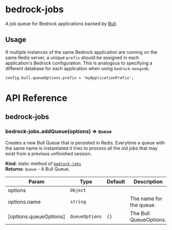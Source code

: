 # bedrock-jobs

A job queue for Bedrock applications backed by
[Bull](https://github.com/OptimalBits/bull).

## Usage
If multiple instances of the same Bedrock application are running on the same
Redis server, a unique `prefix` should be assigned in each application's
Bedrock configuration. This is analogous to specifying a different database
for each application when using `bedrock-mongodb`.
```
config.bull.queueOptions.prefix = 'myApplicationPrefix';
```

# API Reference
<a name="module_bedrock-jobs"></a>

## bedrock-jobs
<a name="module_bedrock-jobs.addQueue"></a>

### bedrock-jobs.addQueue(options) ⇒ <code>Queue</code>
Creates a new Bull Queue that is persisted in Redis. Everytime a queue
with the same name is instantiated it tries to process all the old
jobs that may exist from a previous unfinished session.

**Kind**: static method of [<code>bedrock-jobs</code>](#module_bedrock-jobs)  
**Returns**: <code>Queue</code> - A Bull Queue.  

| Param | Type | Default | Description |
| --- | --- | --- | --- |
| options | <code>Object</code> |  |  |
| options.name | <code>string</code> |  | The name for the queue. |
| [options.queueOptions] | <code>QueueOptions</code> | <code>{}</code> | The Bull QueueOptions. |

